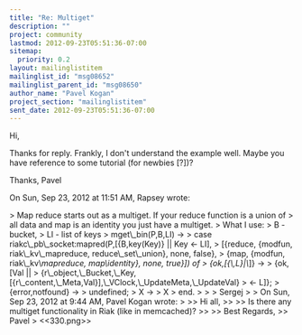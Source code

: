 ```yaml
---
title: "Re: Multiget"
description: ""
project: community
lastmod: 2012-09-23T05:51:36-07:00
sitemap:
  priority: 0.2
layout: mailinglistitem
mailinglist_id: "msg08652"
mailinglist_parent_id: "msg08650"
author_name: "Pavel Kogan"
project_section: "mailinglistitem"
sent_date: 2012-09-23T05:51:36-07:00
---
```



Hi,

Thanks for reply.
Frankly, I don't understand the example well.
Maybe you have reference to some tutorial (for newbies [?])?

Thanks,
 Pavel

On Sun, Sep 23, 2012 at 11:51 AM, Rapsey  wrote:

&gt; Map reduce starts out as a multiget. If your reduce function is a union of
&gt; all data and map is an identity you just have a multiget.
&gt; What I use:
&gt; B - bucket,
&gt; LI - list of keys
&gt; mget\\_bin(P,B,LI) -&gt;
&gt; case riakc\\_pb\\_socket:mapred(P,[{B,key(Key)} || Key &lt;- LI],
&gt; [{reduce, {modfun, riak\\_kv\\_mapreduce, reduce\\_set\\_union}, none, false},
&gt; {map, {modfun, riak\\_kv\\_mapreduce, map\\_identity}, none, true}]) of
&gt; {ok,[{\\_,L}|\\_]} -&gt;
&gt; {ok,[Val ||
&gt; {r\\_object,\\_Bucket,\\_Key,[{r\\_content,\\_Meta,Val}],\\_VClock,\\_UpdateMeta,\\_UpdateVal}
&gt; &lt;- L]};
&gt; {error,notfound} -&gt;
&gt; undefined;
&gt; X -&gt;
&gt; X
&gt; end.
&gt;
&gt;
&gt; Sergej
&gt;
&gt; On Sun, Sep 23, 2012 at 9:44 AM, Pavel Kogan wrote:
&gt;
&gt;&gt; Hi all,
&gt;&gt;
&gt;&gt; Is there any multiget functionality in Riak (like in memcached)?
&gt;&gt;
&gt;&gt; Best Regards,
&gt;&gt; Pavel
&gt;
&lt;&lt;330.png&gt;&gt;

